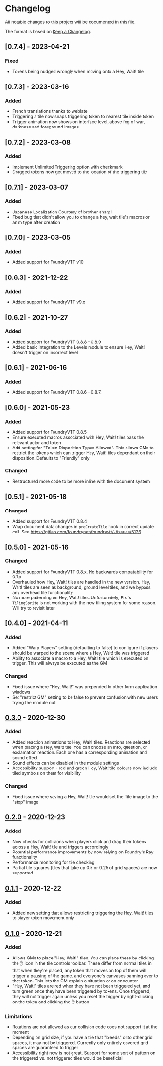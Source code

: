# Changelog

All notable changes to this project will be documented in this file.

The format is based on [Keep a Changelog](https://keepachangelog.com/en/1.0.0/).

## [0.7.4] - 2023-04-21

### Fixed

 - Tokens being nudged wrongly when moving onto a Hey, Wait! tile

## [0.7.3] - 2023-03-16

### Added

 - French translations thanks to weblate
 - Triggering a tile now snaps triggering token to nearest tile inside token
 - Trigger animation now shows on interface level, above fog of war, darkness and foreground images

## [0.7.2] - 2023-03-08

### Added

 - Implement Unlimited Triggering option with checkmark
 - Dragged tokens now get moved to the location of the triggering tile

## [0.7.1] - 2023-03-07

### Added
 - Japanese Localization Courtesy of brother sharp!
 - Fixed bug that didn't allow you to change a hey, wait tile's macros or anim type after creation

## [0.7.0] - 2023-03-05

### Added
 - Added support for FoundryVTT v10

## [0.6.3] - 2021-12-22

### Added

- Added support for FoundryVTT v9.x

## [0.6.2] - 2021-10-27

### Added

- Added support for FoundryVTT 0.8.8 - 0.8.9
- Added basic integration to the Levels module to ensure Hey, Wait! doesn't trigger on incorrect level

## [0.6.1] - 2021-06-16

### Added

- Added support for FoundryVTT 0.8.6 - 0.8.7.

## [0.6.0] - 2021-05-23

### Added

- Added support for FoundryVTT 0.8.5
- Ensure executed macros associated with Hey, Wait! tiles pass the relevant actor and token
- Add setting for "Token Disposition Types Allowed". This allows GMs to restrict the tokens which can trigger Hey, Wait! tiles dependant on their disposition. Defaults to "Friendly" only

### Changed

- Restructured more code to be more inline with the document system

## [0.5.1] - 2021-05-18

### Changed

- Added support for FoundryVTT 0.8.4
- Wrap document data changes in `preCreateTile` hook in correct update call. See https://gitlab.com/foundrynet/foundryvtt/-/issues/5126

## [0.5.0] - 2021-05-16

### Changed

- Added support for FoundryVTT 0.8.x. No backwards compatability for 0.7.x
- Overhauled how Hey, Wait! tiles are handled in the new version. Hey, Wait! tiles are seen as background, ground level tiles, and we bypass any overhead tile functionality
- No more patterning on Hey, Wait! tiles. Unfortunately, Pixi's `TilingSprite` is not working with the new tiling system for some reason. Will try to revisit later

## [0.4.0] - 2021-04-11

### Added

- Added "Warp Players" setting (defaulting to false) to configure if players should be warped to the scene where a Hey, Wait! tile was triggered
- Ability to associate a macro to a Hey, Wait! tile which is executed on trigger. This will always be executed as the GM

### Changed

- Fixed issue where "Hey, Wait!" was prepended to other form application windows
- Set "restrict GM" setting to be false to prevent confusion with new users trying the module out

## [0.3.0] - 2020-12-30

### Added

- Added reaction animations to Hey, Wait! tiles. Reactions are selected when placing a Hey, Wait! tile. You can choose an info, question, or exclamation reaction. Each one has a corresponding animation and sound effect
- Sound effects can be disabled in the module settings
- Accessibility support - red and green Hey, Wait! tile colours now include tiled symbols on them for visibility

### Changed
- Fixed issue where saving a Hey, Wait! tile would set the Tile image to the "stop" image

## [0.2.0] - 2020-12-23

### Added

- Now checks for collisions when players click and drag their tokens across a Hey, Wait! tile and triggers accordingly
- Potential performance improvements by now relying on Foundry's Ray functionality
- Performance monitoring for tile checking
- Partial tile squares (tiles that take up 0.5 or 0.25 of grid spaces) are now supported

## [0.1.1] - 2020-12-22

### Added

- Added new setting that allows restricting triggering the Hey, Wait! tiles to player token movement only

## [0.1.0] - 2020-12-21

### Added

- Allows GMs to place "Hey, Wait!" tiles. You can place these by clicking the :hand: icon in the tile controls toolbar. These differ from normal tiles in that when they're placed, any token that moves on top of them will trigger a pausing of the game, and everyone's canvases panning over to that token. This lets the GM explain a situation or an encounter
- "Hey, Wait!" tiles are red when they have not been triggered yet, and turn green once they have been triggered by tokens. Once triggered, they will not trigger again unless you reset the trigger by right-clicking on the token and clicking the :hand: button

### Limitations

- Rotations are not allowed as our collision code does not support it at the moment
- Depending on grid size, if you have a tile that "bleeds" onto other grid spaces, it may not be triggered. Currently only entirely covered grid spaces are guaranteed to trigger
- Accessibility right now is not great. Support for some sort of pattern on the triggered vs. not triggered tiles would be beneficial

[0.3.0]: https://github.com/1000nettles/hey-wait/compare/v0.2.0...v0.3.0
[0.2.0]: https://github.com/1000nettles/hey-wait/compare/v0.1.1...v0.2.0
[0.1.1]: https://github.com/1000nettles/hey-wait/compare/v0.1.0...v0.1.1
[0.1.0]: https://github.com/1000nettles/hey-wait/releases/tag/v0.1.0
